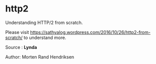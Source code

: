 # http2
Understanding HTTP/2 from scratch.

Please visit https://sathyalog.wordpress.com/2016/10/26/http2-from-scratch/ to understand more.

Source : **Lynda**

Author: Morten Rand Hendriksen
